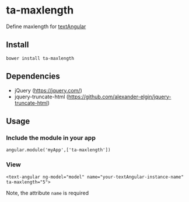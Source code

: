 # ta-maxlength

Define maxlength for [textAngular](https://github.com/fraywing/textAngular)

## Install

`bower install ta-maxlength`

## Dependencies

 * jQuery (https://jquery.com/)
 * jquery-truncate-html (https://github.com/alexander-elgin/jquery-truncate-html)

## Usage

### Include the module in your app

`angular.module('myApp',['ta-maxlength'])`

### View

`<text-angular ng-model="model" name="your-textAngular-instance-name" ta-maxlength="5">`

Note, the attribute `name` is required
